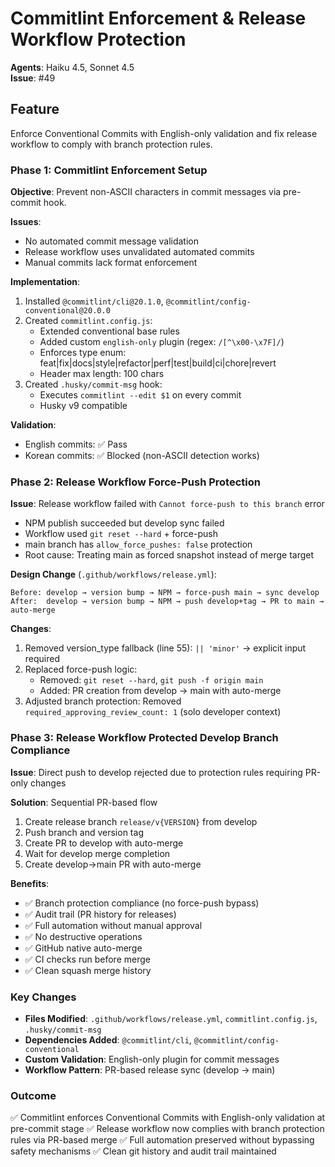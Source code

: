 # Commitlint Enforcement & Release Workflow Protection

**Agents**: Haiku 4.5, Sonnet 4.5  
**Issue**: #49

## Feature

Enforce Conventional Commits with English-only validation and fix release workflow to comply with branch protection rules.

### Phase 1: Commitlint Enforcement Setup

**Objective**: Prevent non-ASCII characters in commit messages via pre-commit hook.

**Issues**:
- No automated commit message validation
- Release workflow uses unvalidated automated commits
- Manual commits lack format enforcement

**Implementation**:

1. Installed `@commitlint/cli@20.1.0`, `@commitlint/config-conventional@20.0.0`
2. Created `commitlint.config.js`:
   - Extended conventional base rules
   - Added custom `english-only` plugin (regex: `/[^\x00-\x7F]/`)
   - Enforces type enum: feat|fix|docs|style|refactor|perf|test|build|ci|chore|revert
   - Header max length: 100 chars
3. Created `.husky/commit-msg` hook:
   - Executes `commitlint --edit $1` on every commit
   - Husky v9 compatible

**Validation**:
- English commits: ✅ Pass
- Korean commits: ✅ Blocked (non-ASCII detection works)

### Phase 2: Release Workflow Force-Push Protection

**Issue**: Release workflow failed with `Cannot force-push to this branch` error
- NPM publish succeeded but develop sync failed
- Workflow used `git reset --hard` + force-push
- main branch has `allow_force_pushes: false` protection
- Root cause: Treating main as forced snapshot instead of merge target

**Design Change** (`.github/workflows/release.yml`):
```
Before: develop → version bump → NPM → force-push main → sync develop
After:  develop → version bump → NPM → push develop+tag → PR to main → auto-merge
```

**Changes**:
1. Removed version_type fallback (line 55): `|| 'minor'` → explicit input required
2. Replaced force-push logic:
   - Removed: `git reset --hard`, `git push -f origin main`
   - Added: PR creation from develop → main with auto-merge
3. Adjusted branch protection: Removed `required_approving_review_count: 1` (solo developer context)

### Phase 3: Release Workflow Protected Develop Branch Compliance

**Issue**: Direct push to develop rejected due to protection rules requiring PR-only changes

**Solution**: Sequential PR-based flow
1. Create release branch `release/v{VERSION}` from develop
2. Push branch and version tag
3. Create PR to develop with auto-merge
4. Wait for develop merge completion
5. Create develop→main PR with auto-merge

**Benefits**:
- ✅ Branch protection compliance (no force-push bypass)
- ✅ Audit trail (PR history for releases)
- ✅ Full automation without manual approval
- ✅ No destructive operations
- ✅ GitHub native auto-merge
- ✅ CI checks run before merge
- ✅ Clean squash merge history

### Key Changes

- **Files Modified**: `.github/workflows/release.yml`, `commitlint.config.js`, `.husky/commit-msg`
- **Dependencies Added**: `@commitlint/cli`, `@commitlint/config-conventional`
- **Custom Validation**: English-only plugin for commit messages
- **Workflow Pattern**: PR-based release sync (develop → main)

### Outcome

✅ Commitlint enforces Conventional Commits with English-only validation at pre-commit stage
✅ Release workflow now complies with branch protection rules via PR-based merge
✅ Full automation preserved without bypassing safety mechanisms
✅ Clean git history and audit trail maintained
